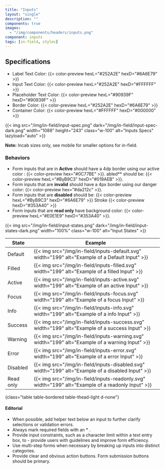 ```yaml
---
title: "Inputs"
layout: "single"
description: ""
components: true
images:
  - "/img/components/headers/inputs.png"
component: inputs
tags: [in-field, styles]
---
```


## Specifications

- Label Text Color: {{< color-preview hexL="#252A2E" hexD="#6A6E79" >}}
- Input Text Color: {{< color-preview hexL="#252A2E" hexD="#FFFFFF" >}}
- Placeholder Text Color: {{< color-preview hexL="#90939F" hexD="#90939F" >}}
- Border Color: {{< color-preview hexL="#252A2E" hexD="#6A6E79" >}}
- Container Color: {{< color-preview hexL="#FFFFFF" hexD="#000000" >}}

{{< img src="/img/in-field/input-spec.png" dark="/img/in-field/input-spec-dark.png" width="1088" height="243" class="w-100" alt="Inputs Specs" lazyload="auto" >}}

**Note:** Incab sizes only, see mobile for smaller options for in-field.

### Behaviors

- Form inputs that are in **Active** should have a 4dp border using our active color : {{< color-preview hex="#0C77BE" >}}. abled\*\* should be: {{< color-preview hexL="#ByB9C3" hexD="#019AEB" >}}.
- Form inputs that are **invalid** should have a 4px border using our danger color: {{< color-preview hex="#da212c" >}}.
- Form inputs that are **disabled** should be: {{< color-preview hexL="#ByB9C3" hexD="#6A6E79" >}} Stroke {{< color-preview hexD="#353A40" >}}
- Form inputs that are **read only** have background color: {{< color-preview hexL="#E0E1E9" hexD="#353A40" >}}.

{{< img src="/img/in-field/input-states.png" dark="/img/in-field/input-states-dark.png" width="100%" class="w-100" alt="Input States" >}}

<!-- prettier-ignore-start -->
| State     | Example                                                                                           |
| --------- | ------------------------------------------------------------------------------------------------- |
| Default   | {{< img src="/img/in-field/inputs-default.svg" width="199" alt="Example of a Default Input" >}}   |
| Filled    | {{< img src="/img/in-field/inputs-filled.svg" width="199" alt="Example of a filled Input" >}}     |
| Active    | {{< img src="/img/in-field/inputs-active.svg" width="199" alt="Example of an active Input" >}}    |
| Focus     | {{< img src="/img/in-field/inputs-focus.svg" width="199" alt="Example of a focus Input" >}}       |
| Info      | {{< img src="/img/in-field/inputs-info.svg" width="199" alt="Example of a info Input" >}}         |
| Success   | {{< img src="/img/in-field/inputs-success.svg" width="199" alt="Example of a success Input" >}}   |
| Warning   | {{< img src="/img/in-field/inputs-warning.svg" width="199" alt="Example of a warning Input" >}}   |
| Error     | {{< img src="/img/in-field/inputs-error.svg" width="199" alt="Example of a error Input" >}}       |
| Disabled  | {{< img src="/img/in-field/inputs-disabled.svg" width="199" alt="Example of a disabled Input" >}} |
| Read only | {{< img src="/img/in-field/inputs-readonly.svg" width="199" alt="Example of a readonly Input" >}} |
{class="table table-bordered table-thead-light d-none"}
<!-- prettier-ignore-end -->

#### Editorial

- When possible, add helper text below an input to further clarify selections or validation errors.
- Always mark required fields with an \* .
- Provide input constraints, such as a character limit within a text entry box, to - provide users with guidelines and improve form efficiency.
- Use multi-step forms when necessary by breaking up inputs into distinct categories.
- Provide clear and obvious action buttons. Form submission buttons should be primary.
